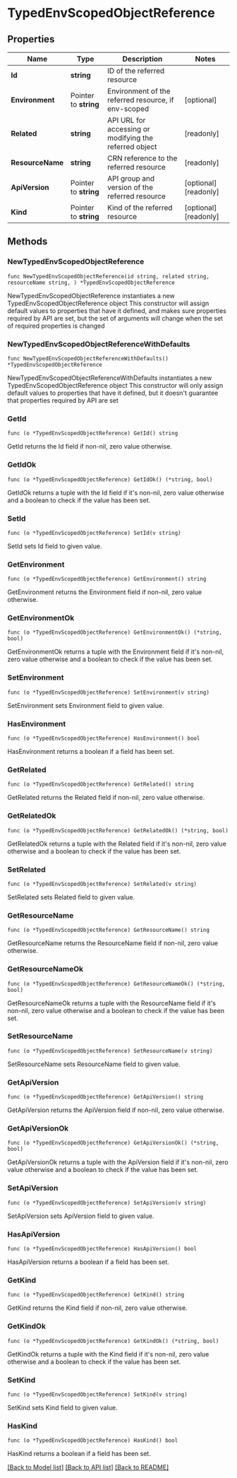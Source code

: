 # TypedEnvScopedObjectReference

## Properties

Name | Type | Description | Notes
------------ | ------------- | ------------- | -------------
**Id** | **string** | ID of the referred resource | 
**Environment** | Pointer to **string** | Environment of the referred resource, if env-scoped | [optional] 
**Related** | **string** | API URL for accessing or modifying the referred object | [readonly] 
**ResourceName** | **string** | CRN reference to the referred resource | [readonly] 
**ApiVersion** | Pointer to **string** | API group and version of the referred resource | [optional] [readonly] 
**Kind** | Pointer to **string** | Kind of the referred resource | [optional] [readonly] 

## Methods

### NewTypedEnvScopedObjectReference

`func NewTypedEnvScopedObjectReference(id string, related string, resourceName string, ) *TypedEnvScopedObjectReference`

NewTypedEnvScopedObjectReference instantiates a new TypedEnvScopedObjectReference object
This constructor will assign default values to properties that have it defined,
and makes sure properties required by API are set, but the set of arguments
will change when the set of required properties is changed

### NewTypedEnvScopedObjectReferenceWithDefaults

`func NewTypedEnvScopedObjectReferenceWithDefaults() *TypedEnvScopedObjectReference`

NewTypedEnvScopedObjectReferenceWithDefaults instantiates a new TypedEnvScopedObjectReference object
This constructor will only assign default values to properties that have it defined,
but it doesn't guarantee that properties required by API are set

### GetId

`func (o *TypedEnvScopedObjectReference) GetId() string`

GetId returns the Id field if non-nil, zero value otherwise.

### GetIdOk

`func (o *TypedEnvScopedObjectReference) GetIdOk() (*string, bool)`

GetIdOk returns a tuple with the Id field if it's non-nil, zero value otherwise
and a boolean to check if the value has been set.

### SetId

`func (o *TypedEnvScopedObjectReference) SetId(v string)`

SetId sets Id field to given value.


### GetEnvironment

`func (o *TypedEnvScopedObjectReference) GetEnvironment() string`

GetEnvironment returns the Environment field if non-nil, zero value otherwise.

### GetEnvironmentOk

`func (o *TypedEnvScopedObjectReference) GetEnvironmentOk() (*string, bool)`

GetEnvironmentOk returns a tuple with the Environment field if it's non-nil, zero value otherwise
and a boolean to check if the value has been set.

### SetEnvironment

`func (o *TypedEnvScopedObjectReference) SetEnvironment(v string)`

SetEnvironment sets Environment field to given value.

### HasEnvironment

`func (o *TypedEnvScopedObjectReference) HasEnvironment() bool`

HasEnvironment returns a boolean if a field has been set.

### GetRelated

`func (o *TypedEnvScopedObjectReference) GetRelated() string`

GetRelated returns the Related field if non-nil, zero value otherwise.

### GetRelatedOk

`func (o *TypedEnvScopedObjectReference) GetRelatedOk() (*string, bool)`

GetRelatedOk returns a tuple with the Related field if it's non-nil, zero value otherwise
and a boolean to check if the value has been set.

### SetRelated

`func (o *TypedEnvScopedObjectReference) SetRelated(v string)`

SetRelated sets Related field to given value.


### GetResourceName

`func (o *TypedEnvScopedObjectReference) GetResourceName() string`

GetResourceName returns the ResourceName field if non-nil, zero value otherwise.

### GetResourceNameOk

`func (o *TypedEnvScopedObjectReference) GetResourceNameOk() (*string, bool)`

GetResourceNameOk returns a tuple with the ResourceName field if it's non-nil, zero value otherwise
and a boolean to check if the value has been set.

### SetResourceName

`func (o *TypedEnvScopedObjectReference) SetResourceName(v string)`

SetResourceName sets ResourceName field to given value.


### GetApiVersion

`func (o *TypedEnvScopedObjectReference) GetApiVersion() string`

GetApiVersion returns the ApiVersion field if non-nil, zero value otherwise.

### GetApiVersionOk

`func (o *TypedEnvScopedObjectReference) GetApiVersionOk() (*string, bool)`

GetApiVersionOk returns a tuple with the ApiVersion field if it's non-nil, zero value otherwise
and a boolean to check if the value has been set.

### SetApiVersion

`func (o *TypedEnvScopedObjectReference) SetApiVersion(v string)`

SetApiVersion sets ApiVersion field to given value.

### HasApiVersion

`func (o *TypedEnvScopedObjectReference) HasApiVersion() bool`

HasApiVersion returns a boolean if a field has been set.

### GetKind

`func (o *TypedEnvScopedObjectReference) GetKind() string`

GetKind returns the Kind field if non-nil, zero value otherwise.

### GetKindOk

`func (o *TypedEnvScopedObjectReference) GetKindOk() (*string, bool)`

GetKindOk returns a tuple with the Kind field if it's non-nil, zero value otherwise
and a boolean to check if the value has been set.

### SetKind

`func (o *TypedEnvScopedObjectReference) SetKind(v string)`

SetKind sets Kind field to given value.

### HasKind

`func (o *TypedEnvScopedObjectReference) HasKind() bool`

HasKind returns a boolean if a field has been set.


[[Back to Model list]](../README.md#documentation-for-models) [[Back to API list]](../README.md#documentation-for-api-endpoints) [[Back to README]](../README.md)


